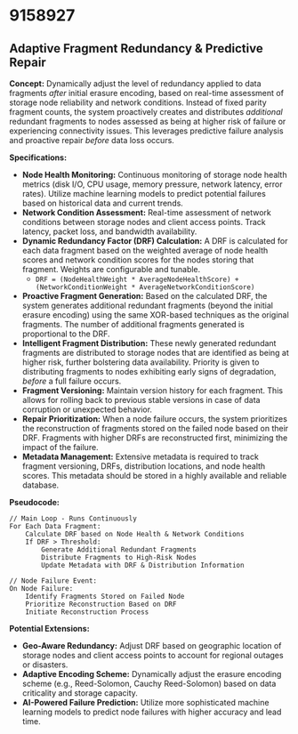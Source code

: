 # 9158927

## Adaptive Fragment Redundancy & Predictive Repair

**Concept:** Dynamically adjust the level of redundancy applied to data fragments *after* initial erasure encoding, based on real-time assessment of storage node reliability and network conditions.  Instead of fixed parity fragment counts, the system proactively creates and distributes *additional* redundant fragments to nodes assessed as being at higher risk of failure or experiencing connectivity issues.  This leverages predictive failure analysis and proactive repair *before* data loss occurs.

**Specifications:**

*   **Node Health Monitoring:** Continuous monitoring of storage node health metrics (disk I/O, CPU usage, memory pressure, network latency, error rates). Utilize machine learning models to predict potential failures based on historical data and current trends.
*   **Network Condition Assessment:** Real-time assessment of network conditions between storage nodes and client access points. Track latency, packet loss, and bandwidth availability.
*   **Dynamic Redundancy Factor (DRF) Calculation:** A DRF is calculated for each data fragment based on the weighted average of node health scores and network condition scores for the nodes storing that fragment.  Weights are configurable and tunable.
    *   `DRF = (NodeHealthWeight * AverageNodeHealthScore) + (NetworkConditionWeight * AverageNetworkConditionScore)`
*   **Proactive Fragment Generation:**  Based on the calculated DRF, the system generates additional redundant fragments (beyond the initial erasure encoding) using the same XOR-based techniques as the original fragments. The number of additional fragments generated is proportional to the DRF.
*   **Intelligent Fragment Distribution:**  These newly generated redundant fragments are distributed to storage nodes that are identified as being at higher risk, further bolstering data availability. Priority is given to distributing fragments to nodes exhibiting early signs of degradation, *before* a full failure occurs.
*   **Fragment Versioning:** Maintain version history for each fragment. This allows for rolling back to previous stable versions in case of data corruption or unexpected behavior.
*   **Repair Prioritization:** When a node failure occurs, the system prioritizes the reconstruction of fragments stored on the failed node based on their DRF. Fragments with higher DRFs are reconstructed first, minimizing the impact of the failure.
*   **Metadata Management:**  Extensive metadata is required to track fragment versioning, DRFs, distribution locations, and node health scores. This metadata should be stored in a highly available and reliable database.

**Pseudocode:**

```
// Main Loop - Runs Continuously
For Each Data Fragment:
    Calculate DRF based on Node Health & Network Conditions
    If DRF > Threshold:
        Generate Additional Redundant Fragments
        Distribute Fragments to High-Risk Nodes
        Update Metadata with DRF & Distribution Information

// Node Failure Event:
On Node Failure:
    Identify Fragments Stored on Failed Node
    Prioritize Reconstruction Based on DRF
    Initiate Reconstruction Process
```

**Potential Extensions:**

*   **Geo-Aware Redundancy:**  Adjust DRF based on geographic location of storage nodes and client access points to account for regional outages or disasters.
*   **Adaptive Encoding Scheme:**  Dynamically adjust the erasure encoding scheme (e.g., Reed-Solomon, Cauchy Reed-Solomon) based on data criticality and storage capacity.
*   **AI-Powered Failure Prediction:**  Utilize more sophisticated machine learning models to predict node failures with higher accuracy and lead time.
